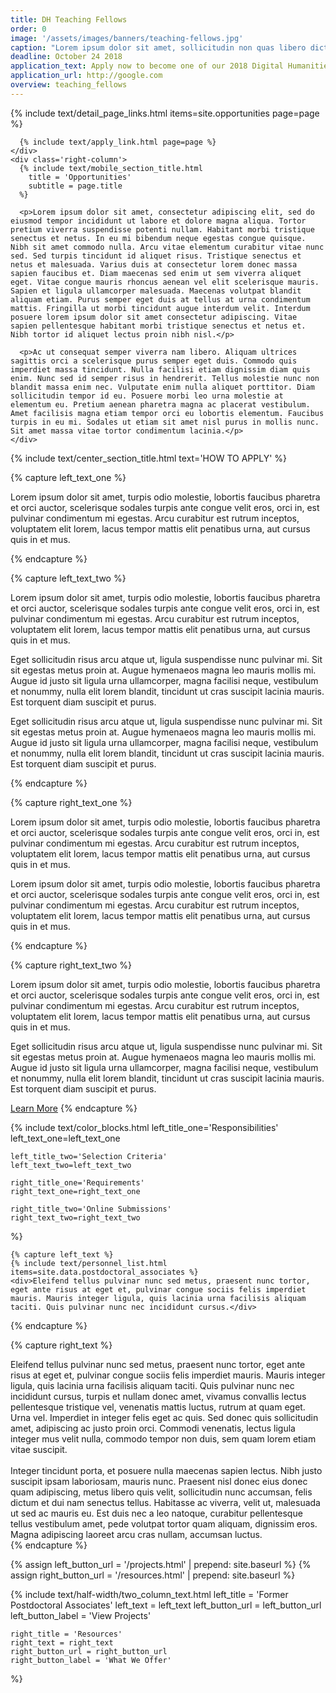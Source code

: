 ```yaml
---
title: DH Teaching Fellows
order: 0
image: '/assets/images/banners/teaching-fellows.jpg'
caption: "Lorem ipsum dolor sit amet, sollicitudin non quas libero dictum nulla vel. Quam porttitor lacus a wisi. Duis congue, ut quam elit at a. Orci fermentum mattis accusantium. Libero fermentum condimentum sed, vel"
deadline: October 24 2018
application_text: Apply now to become one of our 2018 Digital Humanities Teaching Fellows.
application_url: http://google.com
overview: teaching_fellows
---
```


<div class='center-column post'>
  <div class='two-column-container one-third-width hide-left'>
    <div class='left-column'>
      {% include text/detail_page_links.html
        items=site.opportunities
        page=page
      %}

      {% include text/apply_link.html page=page %}
    </div>
    <div class='right-column'>
      {% include text/mobile_section_title.html
        title = 'Opportunities'
        subtitle = page.title
      %}

      <p>Lorem ipsum dolor sit amet, consectetur adipiscing elit, sed do eiusmod tempor incididunt ut labore et dolore magna aliqua. Tortor pretium viverra suspendisse potenti nullam. Habitant morbi tristique senectus et netus. In eu mi bibendum neque egestas congue quisque. Nibh sit amet commodo nulla. Arcu vitae elementum curabitur vitae nunc sed. Sed turpis tincidunt id aliquet risus. Tristique senectus et netus et malesuada. Varius duis at consectetur lorem donec massa sapien faucibus et. Diam maecenas sed enim ut sem viverra aliquet eget. Vitae congue mauris rhoncus aenean vel elit scelerisque mauris. Sapien et ligula ullamcorper malesuada. Maecenas volutpat blandit aliquam etiam. Purus semper eget duis at tellus at urna condimentum mattis. Fringilla ut morbi tincidunt augue interdum velit. Interdum posuere lorem ipsum dolor sit amet consectetur adipiscing. Vitae sapien pellentesque habitant morbi tristique senectus et netus et. Nibh tortor id aliquet lectus proin nibh nisl.</p>

      <p>Ac ut consequat semper viverra nam libero. Aliquam ultrices sagittis orci a scelerisque purus semper eget duis. Commodo quis imperdiet massa tincidunt. Nulla facilisi etiam dignissim diam quis enim. Nunc sed id semper risus in hendrerit. Tellus molestie nunc non blandit massa enim nec. Vulputate enim nulla aliquet porttitor. Diam sollicitudin tempor id eu. Posuere morbi leo urna molestie at elementum eu. Pretium aenean pharetra magna ac placerat vestibulum. Amet facilisis magna etiam tempor orci eu lobortis elementum. Faucibus turpis in eu mi. Sodales ut etiam sit amet nisl purus in mollis nunc. Sit amet massa vitae tortor condimentum lacinia.</p>
    </div>
  </div>

  {% include text/center_section_title.html
    text='HOW TO APPLY'
  %}

  {% capture left_text_one %}
    <p>Lorem ipsum dolor sit amet, turpis odio molestie, lobortis faucibus pharetra et orci auctor, scelerisque sodales turpis ante congue velit eros, orci in, est pulvinar condimentum mi egestas. Arcu curabitur est rutrum inceptos, voluptatem elit lorem, lacus tempor mattis elit penatibus urna, aut cursus quis in et mus.</p>
  {% endcapture %}

  {% capture left_text_two %}
    <p>Lorem ipsum dolor sit amet, turpis odio molestie, lobortis faucibus pharetra et orci auctor, scelerisque sodales turpis ante congue velit eros, orci in, est pulvinar condimentum mi egestas. Arcu curabitur est rutrum inceptos, voluptatem elit lorem, lacus tempor mattis elit penatibus urna, aut cursus quis in et mus.</p>
    <p>Eget sollicitudin risus arcu atque ut, ligula suspendisse nunc pulvinar mi. Sit sit egestas metus proin at. Augue hymenaeos magna leo mauris mollis mi. Augue id justo sit ligula urna ullamcorper, magna facilisi neque, vestibulum et nonummy, nulla elit lorem blandit, tincidunt ut cras suscipit lacinia mauris. Est torquent diam suscipit et purus.</p>
    <p>Eget sollicitudin risus arcu atque ut, ligula suspendisse nunc pulvinar mi. Sit sit egestas metus proin at. Augue hymenaeos magna leo mauris mollis mi. Augue id justo sit ligula urna ullamcorper, magna facilisi neque, vestibulum et nonummy, nulla elit lorem blandit, tincidunt ut cras suscipit lacinia mauris. Est torquent diam suscipit et purus.</p>
  {% endcapture %}

  {% capture right_text_one %}
    <p>Lorem ipsum dolor sit amet, turpis odio molestie, lobortis faucibus pharetra et orci auctor, scelerisque sodales turpis ante congue velit eros, orci in, est pulvinar condimentum mi egestas. Arcu curabitur est rutrum inceptos, voluptatem elit lorem, lacus tempor mattis elit penatibus urna, aut cursus quis in et mus.</p>
    <p>Lorem ipsum dolor sit amet, turpis odio molestie, lobortis faucibus pharetra et orci auctor, scelerisque sodales turpis ante congue velit eros, orci in, est pulvinar condimentum mi egestas. Arcu curabitur est rutrum inceptos, voluptatem elit lorem, lacus tempor mattis elit penatibus urna, aut cursus quis in et mus.</p>
  {% endcapture %}

  {% capture right_text_two %}
    <p>Lorem ipsum dolor sit amet, turpis odio molestie, lobortis faucibus pharetra et orci auctor, scelerisque sodales turpis ante congue velit eros, orci in, est pulvinar condimentum mi egestas. Arcu curabitur est rutrum inceptos, voluptatem elit lorem, lacus tempor mattis elit penatibus urna, aut cursus quis in et mus.</p>
    <p>Eget sollicitudin risus arcu atque ut, ligula suspendisse nunc pulvinar mi. Sit sit egestas metus proin at. Augue hymenaeos magna leo mauris mollis mi. Augue id justo sit ligula urna ullamcorper, magna facilisi neque, vestibulum et nonummy, nulla elit lorem blandit, tincidunt ut cras suscipit lacinia mauris. Est torquent diam suscipit et purus.</p>
    <a href='{{ site.baseurl }}/resources/workshops.html' class='white-button'>Learn More</a>
  {% endcapture %}

  {% include text/color_blocks.html
    left_title_one='Responsibilities'
    left_text_one=left_text_one

    left_title_two='Selection Criteria'
    left_text_two=left_text_two

    right_title_one='Requirements'
    right_text_one=right_text_one

    right_title_two='Online Submissions'
    right_text_two=right_text_two
  %}

    {% capture left_text %}
    {% include text/personnel_list.html items=site.data.postdoctoral_associates %}
    <div>Eleifend tellus pulvinar nunc sed metus, praesent nunc tortor, eget ante risus at eget et, pulvinar congue sociis felis imperdiet mauris. Mauris integer ligula, quis lacinia urna facilisis aliquam taciti. Quis pulvinar nunc nec incididunt cursus.</div>
  {% endcapture %}

  {% capture right_text %}
    <div>Eleifend tellus pulvinar nunc sed metus, praesent nunc tortor, eget ante risus at eget et, pulvinar congue sociis felis imperdiet mauris. Mauris integer ligula, quis lacinia urna facilisis aliquam taciti. Quis pulvinar nunc nec incididunt cursus, turpis et nullam donec amet, vivamus convallis lectus pellentesque tristique vel, venenatis mattis luctus, rutrum at quam eget. Urna vel. Imperdiet in integer felis eget ac quis. Sed donec quis sollicitudin amet, adipiscing ac justo proin orci. Commodi venenatis, lectus ligula integer mus velit nulla, commodo tempor non duis, sem quam lorem etiam vitae suscipit.</div>
    <br/>
    <div>Integer tincidunt porta, et posuere nulla maecenas sapien lectus. Nibh justo suscipit ipsam laboriosam, mauris nunc. Praesent nisl donec eius donec quam adipiscing, metus libero quis velit, sollicitudin nunc accumsan, felis dictum et dui nam senectus tellus. Habitasse ac viverra, velit ut, malesuada ut sed ac mauris eu. Est duis nec a leo natoque, curabitur pellentesque tellus vestibulum amet, pede volutpat tortor quam aliquam, dignissim eros. Magna adipiscing laoreet arcu cras nullam, accumsan luctus.</div>
  {% endcapture %}

  {% assign left_button_url = '/projects.html' | prepend: site.baseurl %}
  {% assign right_button_url = '/resources.html' | prepend: site.baseurl %}

  {% include text/half-width/two_column_text.html
    left_title = 'Former Postdoctoral Associates'
    left_text = left_text
    left_button_url = left_button_url
    left_button_label = 'View Projects'

    right_title = 'Resources'
    right_text = right_text
    right_button_url = right_button_url
    right_button_label = 'What We Offer'
  %}
</div>
